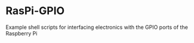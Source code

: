 RasPi-GPIO
==========

Example shell scripts for interfacing electronics with the GPIO ports of the Raspberry Pi